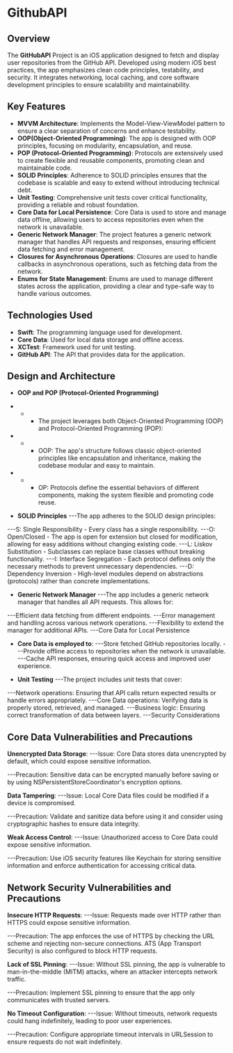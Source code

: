 # GithubAPI
## Overview

The **GitHubAPI** Project is an iOS application designed to fetch and display user repositories from the GitHub API. Developed using modern iOS best practices, the app emphasizes clean code principles, testability, and security. It integrates networking, local caching, and core software development principles to ensure scalability and maintainability.

## Key Features

- **MVVM Architecture**: Implements the Model-View-ViewModel pattern to ensure a clear separation of concerns and enhance testability.
- **OOP(Object-Oriented Programming)**: The app is designed with OOP principles, focusing on modularity, encapsulation, and reuse.
- **POP (Protocol-Oriented Programming)**: Protocols are extensively used to create flexible and reusable components, promoting clean and maintainable code.
- **SOLID Principles**: Adherence to SOLID principles ensures that the codebase is scalable and easy to extend without introducing technical debt.
- **Unit Testing**: Comprehensive unit tests cover critical functionality, providing a reliable and robust foundation.
- **Core Data for Local Persistence**: Core Data is used to store and manage data offline, allowing users to access repositories even when the network is unavailable.
- **Generic Network Manager**: The project features a generic network manager that handles API requests and responses, ensuring efficient data fetching and error management.
- **Closures for Asynchronous Operations**: Closures are used to handle callbacks in asynchronous operations, such as fetching data from the network.
- **Enums for State Management**: Enums are used to manage different states across the application, providing a clear and type-safe way to handle various outcomes.

  
## Technologies Used

- **Swift**: The programming language used for development.
- **Core Data**: Used for local data storage and offline access.
- **XCTest**: Framework used for unit testing.
- **GitHub API**: The API that provides data for the application.

## Design and Architecture

- **OOP and POP (Protocol-Oriented Programming)**
- - - The project leverages both Object-Oriented Programming (OOP) and Protocol-Oriented Programming (POP):

- - - OOP: The app's structure follows classic object-oriented principles like encapsulation and inheritance, making the codebase modular and easy to maintain.

- - - OP: Protocols define the essential behaviors of different components, making the system flexible and promoting code reuse.

- **SOLID Principles**
---The app adheres to the SOLID design principles:

---S: Single Responsibility - Every class has a single responsibility.
---O: Open/Closed - The app is open for extension but closed for modification, allowing for easy additions without changing existing code.
---L: Liskov Substitution - Subclasses can replace base classes without breaking functionality.
---I: Interface Segregation - Each protocol defines only the necessary methods to prevent unnecessary dependencies.
---D: Dependency Inversion - High-level modules depend on abstractions (protocols) rather than concrete implementations.

- **Generic Network Manager**
---The app includes a generic network manager that handles all API requests. This allows for:

---Efficient data fetching from different endpoints.
---Error management and handling across various network operations.
---Flexibility to extend the manager for additional APIs.
---Core Data for Local Persistence

- **Core Data is employed to**:
---Store fetched GitHub repositories locally.
---Provide offline access to repositories when the network is unavailable.
---Cache API responses, ensuring quick access and improved user experience.

- **Unit Testing**
---The project includes unit tests that cover:

---Network operations: Ensuring that API calls return expected results or handle errors appropriately.
---Core Data operations: Verifying data is properly stored, retrieved, and managed.
---Business logic: Ensuring correct transformation of data between layers.
---Security Considerations

## Core Data Vulnerabilities and Precautions

**Unencrypted Data Storage**:
---Issue: Core Data stores data unencrypted by default, which could expose sensitive information.

---Precaution: Sensitive data can be encrypted manually before saving or by using NSPersistentStoreCoordinator's encryption options.

**Data Tampering**:
---Issue: Local Core Data files could be modified if a device is compromised.

---Precaution: Validate and sanitize data before using it and consider using cryptographic hashes to ensure data integrity.

**Weak Access Control**:
---Issue: Unauthorized access to Core Data could expose sensitive information.

---Precaution: Use iOS security features like Keychain for storing sensitive information and enforce authentication for accessing critical data.

## Network Security Vulnerabilities and Precautions

**Insecure HTTP Requests**:
---Issue: Requests made over HTTP rather than HTTPS could expose sensitive information.

---Precaution: The app enforces the use of HTTPS by checking the URL scheme and rejecting non-secure connections. ATS (App Transport Security) is also configured to block HTTP requests.

**Lack of SSL Pinning**:
---Issue: Without SSL pinning, the app is vulnerable to man-in-the-middle (MITM) attacks, where an attacker intercepts network traffic.

---Precaution: Implement SSL pinning to ensure that the app only communicates with trusted servers.

**No Timeout Configuration**:
---Issue: Without timeouts, network requests could hang indefinitely, leading to poor user experiences.

---Precaution: Configure appropriate timeout intervals in URLSession to ensure requests do not wait indefinitely.
